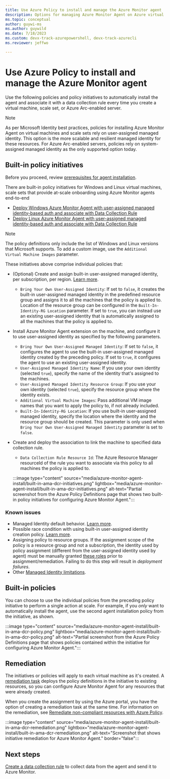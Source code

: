 ```yaml
---
title: Use Azure Policy to install and manage the Azure Monitor agent
description: Options for managing Azure Monitor Agent on Azure virtual machines and Azure Arc-enabled servers.
ms.topic: conceptual
author: guywi-ms
ms.author: guywild
ms.date: 7/18/2023
ms.custom: devx-track-azurepowershell, devx-track-azurecli
ms.reviewer: jeffwo

---
```


# Use Azure Policy to install and manage the Azure Monitor agent

Use the following policies and policy initiatives to automatically install the agent and associate it with a data collection rule every time you create a virtual machine, scale set, or Azure Arc-enabled server.

> [!NOTE]
> As per Microsoft Identity best practices, policies for installing Azure Monitor Agent on virtual machines and scale sets rely on user-assigned managed identity. This option is the more scalable and resilient managed identity for these resources.
> For Azure Arc-enabled servers, policies rely on system-assigned managed identity as the only supported option today.

## Built-in policy initiatives

Before you proceed, review [prerequisites for agent installation](azure-monitor-agent-manage.md#prerequisites).  

There are built-in policy initiatives for Windows and Linux virtual machines, scale sets that provide at-scale onboarding using Azure Monitor agents end-to-end 
- [Deploy Windows Azure Monitor Agent with user-assigned managed identity-based auth and associate with Data Collection Rule](https://ms.portal.azure.com/#view/Microsoft_Azure_Policy/InitiativeDetailBlade/id/%2Fproviders%2FMicrosoft.Authorization%2FpolicySetDefinitions%2F0d1b56c6-6d1f-4a5d-8695-b15efbea6b49/scopes~/%5B%22%2Fsubscriptions%2Fae71ef11-a03f-4b4f-a0e6-ef144727c711%22%5D)
- [Deploy Linux Azure Monitor Agent with user-assigned managed identity-based auth and associate with Data Collection Rule](https://ms.portal.azure.com/#view/Microsoft_Azure_Policy/InitiativeDetailBlade/id/%2Fproviders%2FMicrosoft.Authorization%2FpolicySetDefinitions%2Fbabf8e94-780b-4b4d-abaa-4830136a8725/scopes~/%5B%22%2Fsubscriptions%2Fae71ef11-a03f-4b4f-a0e6-ef144727c711%22%5D)  

> [!NOTE]
> The policy definitions only include the list of Windows and Linux versions that Microsoft supports. To add a custom image, use the `Additional Virtual Machine Images` parameter.

These initiatives above comprise individual policies that:

- (Optional) Create and assign built-in user-assigned managed identity, per subscription, per region. [Learn more](../../active-directory/managed-identities-azure-resources/how-to-assign-managed-identity-via-azure-policy.md#policy-definition-and-details).
   - `Bring Your Own User-Assigned Identity`: If set to `false`, it creates the built-in user-assigned managed identity in the predefined resource group and assigns it to all the machines that the policy is applied to. Location of the resource group can be configured in the `Built-In-Identity-RG Location` parameter.
     If set to `true`, you can instead use an existing user-assigned identity that is automatically assigned to all the machines that the policy is applied to.
- Install Azure Monitor Agent extension on the machine, and configure it to use user-assigned identity as specified by the following parameters.
  - `Bring Your Own User-Assigned Managed Identity`: If set to `false`, it configures the agent to use the built-in user-assigned managed identity created by the preceding policy. If set to `true`, it configures the agent to use an existing user-assigned identity.
  - `User-Assigned Managed Identity Name`: If you use your own identity (selected `true`), specify the name of the identity that's assigned to the machines.
  - `User-Assigned Managed Identity Resource Group`: If you use your own identity (selected `true`), specify the resource group where the identity exists.
  - `Additional Virtual Machine Images`: Pass additional VM image names that you want to apply the policy to, if not already included.
  - `Built-In-Identity-RG Location`: If you use built-in user-assigned managed identity, specify the location where the identity and the resource group should be created. This parameter is only used when `Bring Your Own User-Assigned Managed Identity` parameter is set to `false`.
- Create and deploy the association to link the machine to specified data collection rule.
   - `Data Collection Rule Resource Id`: The Azure Resource Manager resourceId of the rule you want to associate via this policy to all machines the policy is applied to.

   :::image type="content" source="media/azure-monitor-agent-install/built-in-ama-dcr-initiatives.png" lightbox="media/azure-monitor-agent-install/built-in-ama-dcr-initiatives.png" alt-text="Partial screenshot from the Azure Policy Definitions page that shows two built-in policy initiatives for configuring Azure Monitor Agent.":::

### Known issues

- Managed Identity default behavior. [Learn more](../../active-directory/managed-identities-azure-resources/managed-identities-faq.md#what-identity-will-imds-default-to-if-dont-specify-the-identity-in-the-request).
- Possible race condition with using built-in user-assigned identity creation policy. [Learn more](../../active-directory/managed-identities-azure-resources/how-to-assign-managed-identity-via-azure-policy.md#known-issues).
- Assigning policy to resource groups. If the assignment scope of the policy is a resource group and not a subscription, the identity used by policy assignment (different from the user-assigned identity used by agent) must be manually granted [these roles](../../active-directory/managed-identities-azure-resources/how-to-assign-managed-identity-via-azure-policy.md#required-authorization) prior to assignment/remediation. Failing to do this step will result in *deployment failures*.
- Other [Managed Identity limitations](../../active-directory/managed-identities-azure-resources/managed-identities-faq.md#limitations).

## Built-in policies

You can choose to use the individual policies from the preceding policy initiative to perform a single action at scale. For example, if you *only* want to automatically install the agent, use the second agent installation policy from the initiative, as shown.

:::image type="content" source="media/azure-monitor-agent-install/built-in-ama-dcr-policy.png" lightbox="media/azure-monitor-agent-install/built-in-ama-dcr-policy.png" alt-text="Partial screenshot from the Azure Policy Definitions page that shows policies contained within the initiative for configuring Azure Monitor Agent.":::

## Remediation

The initiatives or policies will apply to each virtual machine as it's created. A [remediation task](../../governance/policy/how-to/remediate-resources.md) deploys the policy definitions in the initiative to existing resources, so you can configure Azure Monitor Agent for any resources that were already created.

When you create the assignment by using the Azure portal, you have the option of creating a remediation task at the same time. For information on the remediation, see [Remediate non-compliant resources with Azure Policy](../../governance/policy/how-to/remediate-resources.md).
<!-- convertborder later -->
:::image type="content" source="media/azure-monitor-agent-install/built-in-ama-dcr-remediation.png" lightbox="media/azure-monitor-agent-install/built-in-ama-dcr-remediation.png" alt-text="Screenshot that shows initiative remediation for Azure Monitor Agent." border="false":::


## Next steps

[Create a data collection rule](data-collection-rule-azure-monitor-agent.md) to collect data from the agent and send it to Azure Monitor.
